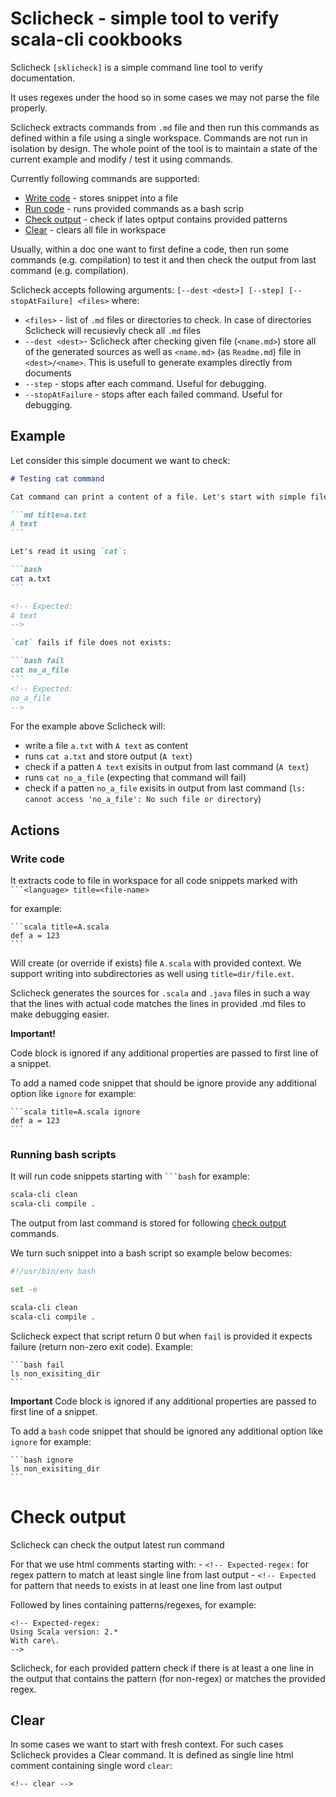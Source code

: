 # Sclicheck - simple tool to verify scala-cli cookbooks

Sclicheck `[sklicheck]` is a simple command line tool to verify documentation. 

It uses regexes under the hood so in some cases we may not parse the file properly.

Sclicheck extracts commands from `.md` file and then run this commands as defined within a file using a single workspace. Commands are not run in isolation by design. The whole point of the tool is to maintain a state of the current example and modify / test it using commands.

Currently following commands are supported:
 - [Write code](#write-code) - stores snippet into a file
 - [Run code](#run-code) - runs provided commands as a bash scrip
 - [Check output](#check-output) - check if lates optput contains provided patterns
 - [Clear](#clear) - clears all file in workspace

Usually, within a doc one want to first define a code, then run some commands (e.g. compilation) to test it and then check the output from last command (e.g. compilation). 

Sclicheck accepts following arguments: `[--dest <dest>] [--step] [--stopAtFailure] <files>` where:
 - `<files>` - list of `.md` files or directories to check. In case of directories Sclicheck will recusievly check all `.md` files 
 - `--dest <dest>`- Sclicheck after checking given file (`<name.md>`) store all of the generated sources as well as `<name.md>` (as `Readme.md`) file in `<dest>/<name>`. This is usefull to generate examples directly from documents
 - `--step` - stops after each command. Useful for debugging.
 - `--stopAtFailure` - stops after each failed command. Useful for debugging.

## Example

Let consider this simple document we want to check:

````md
# Testing cat command

Cat command can print a content of a file. Let's start with simple file

```md title=a.txt
A text
```

Let's read it using `cat`:

```bash
cat a.txt
```

<!-- Expected: 
A text
-->

`cat` fails if file does not exists:

```bash fail
cat no_a_file
```
<!-- Expected: 
no_a_file
-->
````

For the example above Sclicheck will:
 - write a file `a.txt` with `A text` as content
 - runs `cat a.txt` and store output (`A text`)
 - check if a patten `A text` exisits in output from last command (`A text`)
 - runs `cat no_a_file` (expecting that command will fail)
 - check if a patten `no_a_file` exisits in output from last command (`ls: cannot access 'no_a_file': No such file or directory`)

## Actions 

### Write code

It extracts code to file in workspace for all code snippets marked with ` ```<language> title=<file-name> ` 

for example:

````
```scala title=A.scala
def a = 123
```
````

Will create (or override if exists) file `A.scala` with provided context. We support writing into subdirectories as well using `title=dir/file.ext`.

Sclicheck generates the sources for `.scala` and `.java` files in such a way that the lines with actual code matches the lines in provided .md files to make debugging easier. 

**Important!** 

Code block is ignored if any additional properties are passed to first line of a snippet.

To add a named code snippet that should be ignore provide any additional option like `ignore` for example:

````
```scala title=A.scala ignore
def a = 123
```
````

### Running bash scripts

It will run code snippets starting with ` ```bash ` for example:

```bash
scala-cli clean
scala-cli compile .
```

The output from last command is stored for following [check output](#check-output) commands.

We turn such snippet into a bash script so example below becomes:

```bash 
#!/usr/bin/env bash

set -e

scala-cli clean
scala-cli compile .
```

Sclicheck expect that script return 0 but when `fail` is provided it expects failure (return non-zero exit code). Example:

````
```bash fail
ls non_exisiting_dir
```
````

**Important** Code block is ignored if any additional properties are passed to first line of a snippet.

To add a `bash` code snippet that should be ignored any additional option like `ignore` for example:

````
```bash ignore
ls non_exisiting_dir
```
````

# Check output

Sclicheck can check the output latest run command

For that we use html comments starting with: 
    - `<!-- Expected-regex:` for regex pattern to match at least single line from last output
    - `<!-- Expected` for pattern that needs to exists in at least one line from last output

Followed by lines containing patterns/regexes, for example:

```
<!-- Expected-regex:
Using Scala version: 2.*
With care\.
-->
```

Sclicheck, for each provided pattern check if there is at least a one line in the output that contains the pattern (for non-regex) or matches the provided regex.

## Clear

In some cases we want to start with fresh context. For such cases Sclicheck provides a Clear command. It is defined as single line html comment containing single word `clear`:

`<!-- clear -->`